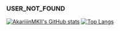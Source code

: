 ### USER_NOT_FOUND

[![AkariiinMKII's GitHub stats](https://github-readme-stats-akariiinmkii.vercel.app/api?username=AkariiinMKII&show_icons=true&include_all_commits=true&theme=github_dark&rank_icon=github&show=prs_merged,prs_merged_percentage)](https://github.com/AkariiinMKII)
[![Top Langs](https://github-readme-stats-akariiinmkii.vercel.app/api/top-langs/?username=AkariiinMKII&layout=donut&theme=github_dark)](https://github.com/AkariiinMKII)
